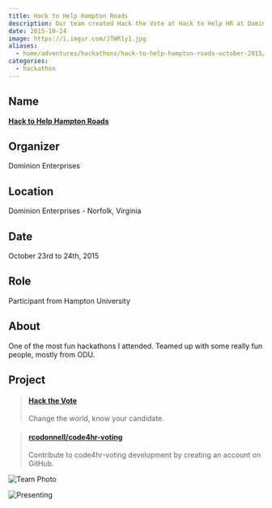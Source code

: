 ```yaml
---
title: Hack to Help Hampton Roads
description: Our team created Hack the Vote at Hack to Help HR at Dominion Enterprises.
date: 2015-10-24
image: https://i.imgur.com/JTWR1y1.jpg
aliases:
  - home/adventures/hackathons/hack-to-help-hampton-roads-october-2015/
categories:
  - hackathon
---
```


## Name

[**Hack to Help Hampton Roads**](https://hackathon.dominionenterprises.com/ "DE")

## Organizer

Dominion Enterprises

## Location

Dominion Enterprises - Norfolk, Virginia

## Date

October 23rd to 24th, 2015

## Role

Participant from Hampton University

## About

One of the most fun hackathons I attended. Teamed up with some really fun people, mostly from ODU.

## Project

<blockquote class="embedly-card"><h4><a href="https://rcodonnell.github.io/code4hr-voting/">Hack the Vote</a></h4><p>Change the world, know your candidate.</p></blockquote>
<script async src="//cdn.embedly.com/widgets/platform.js" charset="UTF-8"></script>

<blockquote class="embedly-card"><h4><a href="https://github.com/rcodonnell/code4hr-voting">rcodonnell/code4hr-voting</a></h4><p>Contribute to code4hr-voting development by creating an account on GitHub.</p></blockquote>

![Team Photo](https://i.imgur.com/nC2mZZG.jpg)

![Presenting](https://i.imgur.com/FclOh0X.jpg)
